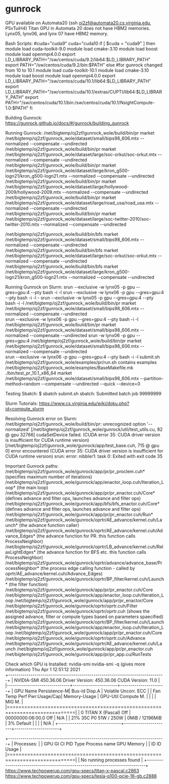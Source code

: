# gunrock
GPU available on Automata20 (ssh oj2zf@automata20.cs.virginia.edu, P5vTuiH4)
Titan GPU in Automata 20 does not have HBM2 memories. Lynx05, lynx06, and lynx 07 have HBM2 memory.

Bash Scripts:
 #cuda="cuda9"
 cuda="cuda10
if [ $cuda = "cuda9" ]
then
	module load cuda-toolkit-9.0
	module load cmake-3.10
	module load boost
	module load openmpi4.0.0
	export LD_LIBRARY_PATH="/sw/centos/cuda/9.2/lib64:$LD_LIBRARY_PATH"
	export PATH="/sw/centos/cuda/9.2/bin:$PATH"
else
	#for gunrock changed from 10 to 10.1
	module load cuda-toolkit-10.1
	module load cmake-3.10
	module load boost
	module load openmpi4.0.0
	export LD_LIBRARY_PATH="/sw/centos/cuda/10.1/lib64:$LD_LIBRARY_PATH"
	export LD_LIBRARY_PATH="/sw/centos/cuda/10.1/extras/CUPTI/lib64:$LD_LIBRARY_PATH"
	export PATH="/sw/centos/cuda/10.1/bin:/sw/centos/cuda/10.1/NsightCompute-1.0:$PATH"
fi

Building Gunrock:
https://gunrock.github.io/docs/#/gunrock/building_gunrock

Running Gunrock:
/net/bigtemp/oj2zf/gunrock_wole/build/bin/pr market /net/bigtemp/oj2zf/gunrock_wole/dataset/small/bips98_606.mtx --normalized --compensate --undirected
/net/bigtemp/oj2zf/gunrock_wole/build/bin/pr market /net/bigtemp/oj2zf/gunrock_wole/dataset/large/soc-orkut/soc-orkut.mtx --normalized --compensate --undirected				
/net/bigtemp/oj2zf/gunrock_wole/build/bin/pr market /net/bigtemp/oj2zf/gunrock_wole/dataset/large/kron_g500-logn21/kron_g500-logn21.mtx --normalized --compensate --undirected				
/net/bigtemp/oj2zf/gunrock_wole/build/bin/pr market /net/bigtemp/oj2zf/gunrock_wole/dataset/large/hollywood-2009/hollywood-2009.mtx --normalized --compensate --undirected
/net/bigtemp/oj2zf/gunrock_wole/build/bin/pr market /net/bigtemp/oj2zf/gunrock_wole/dataset/large/road_usa/road_usa.mtx --normalized --compensate --undirected
/net/bigtemp/oj2zf/gunrock_wole/build/bin/pr market /net/bigtemp/oj2zf/gunrock_wole/dataset/large/soc-twitter-2010/soc-twitter-2010.mtx --normalized --compensate --undirected

/net/bigtemp/oj2zf/gunrock_wole/build/bin/bfs market /net/bigtemp/oj2zf/gunrock_wole/dataset/small/bips98_606.mtx --normalized --compensate --undirected
/net/bigtemp/oj2zf/gunrock_wole/build/bin/bfs market /net/bigtemp/oj2zf/gunrock_wole/dataset/large/soc-orkut/soc-orkut.mtx --normalized --compensate --undirected				
/net/bigtemp/oj2zf/gunrock_wole/build/bin/bfs market /net/bigtemp/oj2zf/gunrock_wole/dataset/large/kron_g500-logn21/kron_g500-logn21.mtx --normalized --compensate --undirected				

Running Gunrock on Slurm:
srun --exclusive -w lynx05 -p gpu --gres=gpu:4 --pty bash -i -l 
srun --exclusive -w lynx06 -p gpu --gres=gpu:4 --pty bash -i -l -
srun --exclusive -w lynx05 -p gpu --gres=gpu:4 --pty bash -i -l /net/bigtemp/oj2zf/gunrock_wole/build/bin/pr market /net/bigtemp/oj2zf/gunrock_wole/dataset/small/bips98_606.mtx --normalized --compensate --undirected 					
srun --exclusive -w lynx06 -p gpu --gres=gpu:4 --pty bash -i -l /net/bigtemp/oj2zf/gunrock_wole/build/bin/pr market /net/bigtemp/oj2zf/gunrock_wole/dataset/small/bips98_606.mtx --normalized --compensate --undirected
srun -w lynx06 -p gpu --gres=gpu:4 /net/bigtemp/oj2zf/gunrock_wole/build/bin/pr market /net/bigtemp/oj2zf/gunrock_wole/dataset/small/bips98_606.mtx --normalized --compensate --undirected  
srun --exclusive -w lynx06 -p gpu --gres=gpu:4 --pty bash -i -l submit.sh
/net/bigtemp/oj2zf/gunrock_wole/examples/pr/run.sh contains examples
/net/bigtemp/oj2zf/gunrock_wole/examples/BaseMakefile.mk
./bin/test_pr_10.1_x86_64 market /net/bigtemp/oj2zf/gunrock_wole/dataset/small/bips98_606.mtx --partition-method=random --compensate --undirected --quick --device=0

Testing Sbatch:
$ sbatch submit.sh
sbatch: Submitted batch job 99999999

Slurm Tutorials:
https://www.cs.virginia.edu/wiki/doku.php?id=compute_slurm

Resolving Gunrock error on Slurm:
/net/bigtemp/oj2zf/gunrock_wole/build/bin/pr: unrecognized option '--normalized'
[/net/bigtemp/oj2zf/gunrock_wole/gunrock/util/test_utils.cu, 82 @ gpu 32766] cudaSetDevice failed. (CUDA error 35: CUDA driver version is insufficient for CUDA runtime version)				
[/net/bigtemp/oj2zf/gunrock_wole/gunrock/app/test_base.cuh, 715 @ gpu 0] error encountered (CUDA error 35: CUDA driver version is insufficient for CUDA runtime version)
srun: error: nibbler1: task 0: Exited with exit code 35

Important Gunrock paths:
/net/bigtemp/oj2zf/gunrock_wole/gunrock/app/pr/pr_proclem.cuh* (specifies maximum number of iterations)
/net/bigtemp/oj2zf/gunrock_wole/gunrock/app/enactor_loop.cuh/Iteration_Loop* (the main loop)
/net/bigtemp/oj2zf/gunrock_wole/gunrock/app/pr/pr_enactor.cuh/Core* (defines advance and filter ops, launches advance and filter ops)
/net/bigtemp/oj2zf/gunrock_wole/gunrock/app/bfs/bfs_enactor.cuh/Core* (defines advance and filter ops, launches advance and filter ops)
/net/bigtemp/oj2zf/gunrock_wole/gunrock/app/pr/pr_enactor.cuh/Run*
/net/bigtemp/oj2zf/gunrock_wole/gunrock/oprtr/AE_advance/kernel.cuh/Launch* (the advance function caller)
/net/bigtemp/oj2zf/gunrock_wole/gunrock/oprtr/AE_advance/kernel.cuh/Advance_Edges* (the advance function for PR. this function calls ProcessNeighbor)
/net/bigtemp/oj2zf/gunrock_wole/gunrock/oprtr/LB_advance/kernel.cuh/RelaxLightEdges* (the advance function for BFS etc. this function calls ProcessNeighbor)
/net/bigtemp/oj2zf/gunrock_wole/gunrock/oprtr/advance/advance_base/ProcessNeighbor* (the process edge calling function - called by oprtr/AE_advance/kernel.cuh/Advance_Edges)
/net/bigtemp/oj2zf/gunrock_wole/gunrock/oprtr/BP_filter/kernel.cuh/Launch* (the filter function)
/net/bigtemp/oj2zf/gunrock_wole/gunrock/app/pr/pr_enactor.cuh/Core
/net/bigtemp/oj2zf/gunrock_wole/gunrock/app/enactor_loop.cuh/Iteration_Loop
/net/bigtemp/oj2zf/gunrock_wole/gunrock/app/pr/pr_enactor/Core
/net/bigtemp/oj2zf/gunrock_wole/gunrock/oprtr/oprtr.cuh/Filter
/net/bigtemp/oj2zf/gunrock_wole/gunrock/oprtr/oprtr.cuh (shows the assigned advance, filter or compute types based on parameters spaecified)
/net/bigtemp/oj2zf/gunrock_wole/gunrock/oprtr/BP_filter/kernel.cuh/Launch
/net/bigtemp/oj2zf/gunrock_wole/gunrock/app/enactor_loop.cuh/Iteration_Loop
/net/bigtemp/oj2zf/gunrock_wole/gunrock/app/pr/pr_enactor.cuh/Core
/net/bigtemp/oj2zf/gunrock_wole/gunrock/oprtr/oprtr.cuh/Advance
/net/bigtemp/oj2zf/gunrock_wole/gunrock/oprtr/AE_advance/kernel.cuh/Launch
/net/bigtemp/oj2zf/gunrock_wole/gunrock/app/pr/pr_enactor.cuh
/net/bigtemp/oj2zf/gunrock_wole/gunrock/app/pr/pr_app.cu/RunTests

Check which GPU is Installed:
nvidia-smi
nvidia-smi -q (gives more information)
Thu Apr  1 12:51:12 2021       
+-----------------------------------------------------------------------------+
| NVIDIA-SMI 450.36.06    Driver Version: 450.36.06    CUDA Version: 11.0     |
|-------------------------------+----------------------+----------------------+
| GPU  Name        Persistence-M| Bus-Id        Disp.A | Volatile Uncorr. ECC |
| Fan  Temp  Perf  Pwr:Usage/Cap|         Memory-Usage | GPU-Util  Compute M. |
|                               |                      |               MIG M. |
|===============================+======================+======================|
|   0  TITAN X (Pascal)    Off  | 00000000:06:00.0 Off |                  N/A |
| 21%   35C    P0    51W / 250W |      0MiB / 12196MiB |      3%      Default |
|                               |                      |                  N/A |
+-------------------------------+----------------------+----------------------+
                                                                               
+-----------------------------------------------------------------------------+
| Processes:                                                                  |
|  GPU   GI   CI        PID   Type   Process name                  GPU Memory |
|        ID   ID                                                   Usage      |
|=============================================================================|
|  No running processes found                                                 |
+-----------------------------------------------------------------------------+
https://www.techpowerup.com/gpu-specs/titan-x-pascal.c2863
https://www.techpowerup.com/gpu-specs/tesla-p100-pcie-16-gb.c2888




